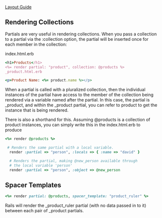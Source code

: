 [Layout Guide](https://guides.rubyonrails.org/layouts_and_rendering.html#using-render)

## Rendering Collections
Partials are very useful in rendering collections. When you pass a collection to a partial via the :collection option, the partial will be inserted once for each member in the collection:

index.html.erb

```ruby
<h1>Products</h1>
<%= render partial: "product", collection: @products %>
_product.html.erb
```


```ruby
<p>Product Name: <%= product.name %></p>
```

When a partial is called with a pluralized collection, then the individual instances of the partial have access to the member of the collection being rendered via a variable named after the partial. In this case, the partial is _product, and within the _product partial, you can refer to product to get the instance that is being rendered.

There is also a shorthand for this. Assuming @products is a collection of product instances, you can simply write this in the index.html.erb to produce 

```ruby
<%= render @products %>

 # Renders the same partial with a local variable.
  render :partial => "person", :locals => { :name => "david" }

  # Renders the partial, making @new_person available through
  # the local variable 'person'
  render :partial => "person", :object => @new_person

```


## Spacer Templates

```ruby
<%= render partial: @products, spacer_template: "product_ruler" %>
```

Rails will render the _product_ruler partial (with no data passed in to it) between each pair of _product partials.












